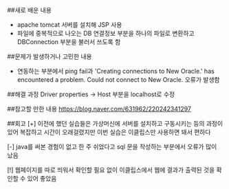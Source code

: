 ##새로 배운 내용
- apache tomcat 서버를 설치해 JSP 사용
- 파일에 중복적으로 나오는 DB 연결정보 부분을 하나의 파일로 변환하고 DBConnection 부분을 불러서 쓰도록 함

##문제가 발생하거나 고민한 내용
- 연동하는 부분에서 ping fail과 'Creating connections to New Oracle.' has encountered a problem. Could not connect to New Oracle. 오류가 발생함

##해결 과정
Driver properties -> Host 부분을 localhost로 수정

##참고할 만한 내용
https://blog.naver.com/631962/220242341297

##회고
[+] 이전에 했던 실습들은 가상머신에 서버를 설치하고 구동시키는 등의 과정이 있어 복잡하고 시간이 오래걸렸지만 이번 실습은 이클립스만 사용하면 돼서 편하다

[-] java를 써본 경험이 없고 한 주 쉬었다고 sql 문을 작성하는 부분에서 오류가 많이 났음

[!] 웹페이지를 따로 띄워서 확인할 필요 없이 이클립스에서 웹에 결과가 출력된 것을 확인할 수 있어 좋았음